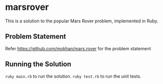marsrover
=========

This is a solution to the popular Mars Rover problem, implemented in Ruby. 

Problem Statement
-----------------
Refer https://github.com/mokhan/mars.rover for the problem statement

Running the Solution
--------------------
`ruby main.rb` to run the solution. 
`ruby test.rb` to run the unit tests. 
